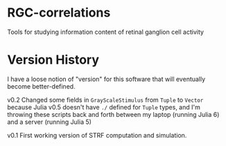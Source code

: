 # RGC-correlations
Tools for studying information content of retinal ganglion cell activity

# Version History
I have a loose notion of "version" for this software that will eventually become better-defined.

v0.2 Changed some fields in `GrayScaleStimulus` from `Tuple` to `Vector` because Julia v0.5 doesn't have `./` defined for `Tuple` types, and I'm throwing these scripts back and forth between my laptop (running Julia 6) and a server (running Julia 5)

v0.1 First working version of STRF computation and simulation.
